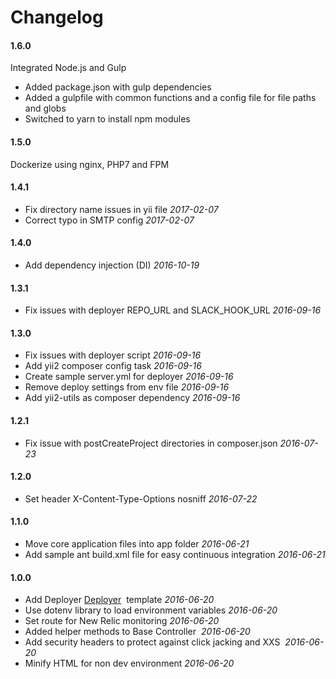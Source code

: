 # Changelog

#### 1.6.0

Integrated Node.js and Gulp 
- Added package.json with gulp dependencies
- Added a gulpfile with common functions and a config file for file paths and globs
- Switched to yarn to install npm modules


#### 1.5.0

Dockerize using nginx, PHP7 and FPM


#### 1.4.1

* Fix directory name issues in yii file *2017-02-07*
* Correct typo in SMTP config *2017-02-07*


#### 1.4.0

* Add dependency injection (DI) *2016-10-19*


#### 1.3.1

* Fix issues with deployer REPO_URL and SLACK_HOOK_URL *2016-09-16*


#### 1.3.0

* Fix issues with deployer script *2016-09-16*
* Add yii2 composer config task *2016-09-16*
* Create sample server.yml for deployer *2016-09-16*
* Remove deploy settings from env file *2016-09-16*
* Add yii2-utils as composer dependency *2016-09-16*


#### 1.2.1

* Fix issue with postCreateProject directories in composer.json *2016-07-23*


#### 1.2.0

* Set header X-Content-Type-Options nosniff *2016-07-22*


#### 1.1.0

* Move core application files into app folder *2016-06-21*
* Add sample ant build.xml file for easy continuous integration *2016-06-21*


#### 1.0.0

* Add Deployer [Deployer](http://deployer.org)  template *2016-06-20*
* Use dotenv library to load environment variables *2016-06-20*
* Set route for New Relic monitoring *2016-06-20*
* Added helper methods to Base Controller  *2016-06-20*
* Add security headers to protect against click jacking and XXS  *2016-06-20*
* Minify HTML for non dev environment *2016-06-20*

